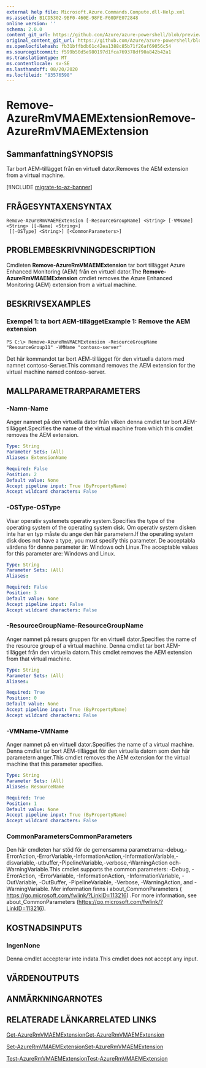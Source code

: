 ```yaml
---
external help file: Microsoft.Azure.Commands.Compute.dll-Help.xml
ms.assetid: B1CD5302-9BF0-460E-98FE-F60DFE072848
online version: ''
schema: 2.0.0
content_git_url: https://github.com/Azure/azure-powershell/blob/preview/src/ResourceManager/Compute/Stack/Commands.Compute/help/Remove-AzureRmVMAEMExtension.md
original_content_git_url: https://github.com/Azure/azure-powershell/blob/preview/src/ResourceManager/Compute/Stack/Commands.Compute/help/Remove-AzureRmVMAEMExtension.md
ms.openlocfilehash: fb31bffbdb61c42ea1388c85b71f26af69056c54
ms.sourcegitcommit: f599b50d5e980197d1fca769378df90a842b42a1
ms.translationtype: MT
ms.contentlocale: sv-SE
ms.lasthandoff: 08/20/2020
ms.locfileid: "93576598"
---
```

# <span data-ttu-id="c28c7-101">Remove-AzureRmVMAEMExtension</span><span class="sxs-lookup"><span data-stu-id="c28c7-101">Remove-AzureRmVMAEMExtension</span></span>

## <span data-ttu-id="c28c7-102">Sammanfattning</span><span class="sxs-lookup"><span data-stu-id="c28c7-102">SYNOPSIS</span></span>
<span data-ttu-id="c28c7-103">Tar bort AEM-tillägget från en virtuell dator.</span><span class="sxs-lookup"><span data-stu-id="c28c7-103">Removes the AEM extension from a virtual machine.</span></span>

[!INCLUDE [migrate-to-az-banner](../../includes/migrate-to-az-banner.md)]

## <span data-ttu-id="c28c7-104">FRÅGESYNTAXEN</span><span class="sxs-lookup"><span data-stu-id="c28c7-104">SYNTAX</span></span>

```
Remove-AzureRmVMAEMExtension [-ResourceGroupName] <String> [-VMName] <String> [[-Name] <String>]
 [[-OSType] <String>] [<CommonParameters>]
```

## <span data-ttu-id="c28c7-105">PROBLEMBESKRIVNING</span><span class="sxs-lookup"><span data-stu-id="c28c7-105">DESCRIPTION</span></span>
<span data-ttu-id="c28c7-106">Cmdleten **Remove-AzureRmVMAEMExtension** tar bort tillägget Azure Enhanced Monitoring (AEM) från en virtuell dator.</span><span class="sxs-lookup"><span data-stu-id="c28c7-106">The **Remove-AzureRmVMAEMExtension** cmdlet removes the Azure Enhanced Monitoring (AEM) extension from a virtual machine.</span></span>

## <span data-ttu-id="c28c7-107">BESKRIVS</span><span class="sxs-lookup"><span data-stu-id="c28c7-107">EXAMPLES</span></span>

### <span data-ttu-id="c28c7-108">Exempel 1: ta bort AEM-tillägget</span><span class="sxs-lookup"><span data-stu-id="c28c7-108">Example 1: Remove the AEM extension</span></span>
```
PS C:\> Remove-AzureRmVMAEMExtension -ResourceGroupName "ResourceGroup11" -VMName "contoso-server"
```

<span data-ttu-id="c28c7-109">Det här kommandot tar bort AEM-tillägget för den virtuella datorn med namnet contoso-Server.</span><span class="sxs-lookup"><span data-stu-id="c28c7-109">This command removes the AEM extension for the virtual machine named contoso-server.</span></span>

## <span data-ttu-id="c28c7-110">MALLPARAMETRAR</span><span class="sxs-lookup"><span data-stu-id="c28c7-110">PARAMETERS</span></span>

### <span data-ttu-id="c28c7-111">-Namn</span><span class="sxs-lookup"><span data-stu-id="c28c7-111">-Name</span></span>
<span data-ttu-id="c28c7-112">Anger namnet på den virtuella dator från vilken denna cmdlet tar bort AEM-tillägget.</span><span class="sxs-lookup"><span data-stu-id="c28c7-112">Specifies the name of the virtual machine from which this cmdlet removes the AEM extension.</span></span>

```yaml
Type: String
Parameter Sets: (All)
Aliases: ExtensionName

Required: False
Position: 2
Default value: None
Accept pipeline input: True (ByPropertyName)
Accept wildcard characters: False
```

### <span data-ttu-id="c28c7-113">-OSType</span><span class="sxs-lookup"><span data-stu-id="c28c7-113">-OSType</span></span>
<span data-ttu-id="c28c7-114">Visar operativ systemets operativ system.</span><span class="sxs-lookup"><span data-stu-id="c28c7-114">Specifies the type of the operating system of the operating system disk.</span></span>
<span data-ttu-id="c28c7-115">Om operativ system disken inte har en typ måste du ange den här parametern.</span><span class="sxs-lookup"><span data-stu-id="c28c7-115">If the operating system disk does not have a type, you must specify this parameter.</span></span>
<span data-ttu-id="c28c7-116">De acceptabla värdena för denna parameter är: Windows och Linux.</span><span class="sxs-lookup"><span data-stu-id="c28c7-116">The acceptable values for this parameter are: Windows and Linux.</span></span>

```yaml
Type: String
Parameter Sets: (All)
Aliases: 

Required: False
Position: 3
Default value: None
Accept pipeline input: False
Accept wildcard characters: False
```

### <span data-ttu-id="c28c7-117">-ResourceGroupName</span><span class="sxs-lookup"><span data-stu-id="c28c7-117">-ResourceGroupName</span></span>
<span data-ttu-id="c28c7-118">Anger namnet på resurs gruppen för en virtuell dator.</span><span class="sxs-lookup"><span data-stu-id="c28c7-118">Specifies the name of the resource group of a virtual machine.</span></span>
<span data-ttu-id="c28c7-119">Denna cmdlet tar bort AEM-tillägget från den virtuella datorn.</span><span class="sxs-lookup"><span data-stu-id="c28c7-119">This cmdlet removes the AEM extension from that virtual machine.</span></span>

```yaml
Type: String
Parameter Sets: (All)
Aliases: 

Required: True
Position: 0
Default value: None
Accept pipeline input: True (ByPropertyName)
Accept wildcard characters: False
```

### <span data-ttu-id="c28c7-120">-VMName</span><span class="sxs-lookup"><span data-stu-id="c28c7-120">-VMName</span></span>
<span data-ttu-id="c28c7-121">Anger namnet på en virtuell dator.</span><span class="sxs-lookup"><span data-stu-id="c28c7-121">Specifies the name of a virtual machine.</span></span>
<span data-ttu-id="c28c7-122">Denna cmdlet tar bort AEM-tillägget för den virtuella datorn som den här parametern anger.</span><span class="sxs-lookup"><span data-stu-id="c28c7-122">This cmdlet removes the AEM extension for the virtual machine that this parameter specifies.</span></span>

```yaml
Type: String
Parameter Sets: (All)
Aliases: ResourceName

Required: True
Position: 1
Default value: None
Accept pipeline input: True (ByPropertyName)
Accept wildcard characters: False
```

### <span data-ttu-id="c28c7-123">CommonParameters</span><span class="sxs-lookup"><span data-stu-id="c28c7-123">CommonParameters</span></span>
<span data-ttu-id="c28c7-124">Den här cmdleten har stöd för de gemensamma parametrarna:-debug,-ErrorAction,-ErrorVariable,-InformationAction,-InformationVariable,-disvariable,-utbuffer,-PipelineVariable,-verbose,-WarningAction och-WarningVariable.</span><span class="sxs-lookup"><span data-stu-id="c28c7-124">This cmdlet supports the common parameters: -Debug, -ErrorAction, -ErrorVariable, -InformationAction, -InformationVariable, -OutVariable, -OutBuffer, -PipelineVariable, -Verbose, -WarningAction, and -WarningVariable.</span></span> <span data-ttu-id="c28c7-125">Mer information finns i about_CommonParameters ( https://go.microsoft.com/fwlink/?LinkID=113216) .</span><span class="sxs-lookup"><span data-stu-id="c28c7-125">For more information, see about_CommonParameters (https://go.microsoft.com/fwlink/?LinkID=113216).</span></span>

## <span data-ttu-id="c28c7-126">KOSTNADS</span><span class="sxs-lookup"><span data-stu-id="c28c7-126">INPUTS</span></span>

### <span data-ttu-id="c28c7-127">Ingen</span><span class="sxs-lookup"><span data-stu-id="c28c7-127">None</span></span>
<span data-ttu-id="c28c7-128">Denna cmdlet accepterar inte indata.</span><span class="sxs-lookup"><span data-stu-id="c28c7-128">This cmdlet does not accept any input.</span></span>

## <span data-ttu-id="c28c7-129">VÄRDEN</span><span class="sxs-lookup"><span data-stu-id="c28c7-129">OUTPUTS</span></span>

## <span data-ttu-id="c28c7-130">ANMÄRKNINGAR</span><span class="sxs-lookup"><span data-stu-id="c28c7-130">NOTES</span></span>

## <span data-ttu-id="c28c7-131">RELATERADE LÄNKAR</span><span class="sxs-lookup"><span data-stu-id="c28c7-131">RELATED LINKS</span></span>

[<span data-ttu-id="c28c7-132">Get-AzureRmVMAEMExtension</span><span class="sxs-lookup"><span data-stu-id="c28c7-132">Get-AzureRmVMAEMExtension</span></span>](./Get-AzureRmVMAEMExtension.md)

[<span data-ttu-id="c28c7-133">Set-AzureRmVMAEMExtension</span><span class="sxs-lookup"><span data-stu-id="c28c7-133">Set-AzureRmVMAEMExtension</span></span>](./Set-AzureRmVMAEMExtension.md)

[<span data-ttu-id="c28c7-134">Test-AzureRmVMAEMExtension</span><span class="sxs-lookup"><span data-stu-id="c28c7-134">Test-AzureRmVMAEMExtension</span></span>](./Test-AzureRmVMAEMExtension.md)


